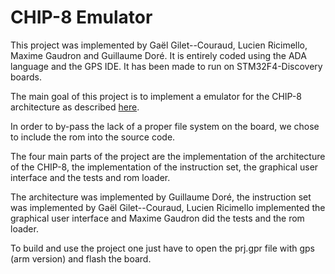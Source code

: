 # CHIP-8 Emulator

This project was implemented by Gaël Gilet--Couraud, Lucien Ricimello, Maxime
Gaudron and Guillaume Doré.
It is entirely coded using the ADA language and the GPS IDE. It has been made
to run on STM32F4-Discovery boards.

The main goal of this project is to implement a emulator for the CHIP-8
architecture as described
[here](http://devernay.free.fr/hacks/chip8/C8TECH10.HTM).

In order to by-pass the lack of a proper file system on the board, we chose to
include the rom into the source code.

The four main parts of the project are the implementation of the architecture
of the CHIP-8, the implementation of the instruction set, the graphical user
interface and the tests and rom loader.

The architecture was implemented by Guillaume Doré, the instruction set was
implemented by Gaël Gilet--Couraud, Lucien Ricimello implemented the graphical
user interface and Maxime Gaudron did the tests and the rom loader.

To build and use the project one just have to open the prj.gpr file with gps
(arm version) and flash the board.
